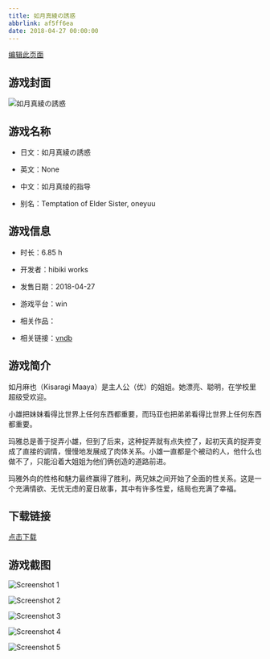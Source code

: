 ```yaml
---
title: 如月真綾の誘惑
abbrlink: af5ff6ea
date: 2018-04-27 00:00:00
---
```

[编辑此页面](https://github.com/ACG-3/ADV3-source/blob/main/source/_posts/games/%E5%A6%82%E6%9C%88%E7%9C%9F%E7%B6%BE%E3%81%AE%E8%AA%98%E6%83%91.md)

## 游戏封面

![如月真綾の誘惑](https%3A//pan.timero.xyz/onedrive/img_lib_001/%E5%A6%82%E6%9C%88%E7%9C%9F%E7%B6%BE%E3%81%AE%E8%AA%98%E6%83%91_cover.avif)


## 游戏名称

- 日文：如月真綾の誘惑
- 英文：None
- 中文：如月真绫的指导

- 别名：Temptation of Elder Sister, oneyuu


## 游戏信息

- 时长：6.85 h
- 开发者：hibiki works
- 发售日期：2018-04-27
- 游戏平台：win
- 相关作品：

- 相关链接：[vndb](https://vndb.org/v22483)


## 游戏简介

如月麻也（Kisaragi Maaya）是主人公（优）的姐姐。她漂亮、聪明，在学校里超级受欢迎。

小雄把妹妹看得比世界上任何东西都重要，而玛亚也把弟弟看得比世界上任何东西都重要。

玛雅总是善于捉弄小雄，但到了后来，这种捉弄就有点失控了，起初天真的捉弄变成了直接的调情，慢慢地发展成了肉体关系。小雄一直都是个被动的人，他什么也做不了，只能沿着大姐姐为他们俩创造的道路前进。

玛雅外向的性格和魅力最终赢得了胜利，两兄妹之间开始了全面的性关系。这是一个充满情欲、无忧无虑的夏日故事，其中有许多性爱，结局也充满了幸福。




## 下载链接

[点击下载](https://pan.timero.xyz/onedrive/adv_lib_001/%E5%A6%82%E6%9C%88%E7%9C%9F%E7%B6%BE%E3%81%AE%E8%AA%98%E6%83%91)


## 游戏截图


![Screenshot 1](https%3A//pan.timero.xyz/onedrive/img_lib_001/%E5%A6%82%E6%9C%88%E7%9C%9F%E7%B6%BE%E3%81%AE%E8%AA%98%E6%83%91_Screenshot_1.avif)

![Screenshot 2](https%3A//pan.timero.xyz/onedrive/img_lib_001/%E5%A6%82%E6%9C%88%E7%9C%9F%E7%B6%BE%E3%81%AE%E8%AA%98%E6%83%91_Screenshot_2.avif)

![Screenshot 3](https%3A//pan.timero.xyz/onedrive/img_lib_001/%E5%A6%82%E6%9C%88%E7%9C%9F%E7%B6%BE%E3%81%AE%E8%AA%98%E6%83%91_Screenshot_3.avif)

![Screenshot 4](https%3A//pan.timero.xyz/onedrive/img_lib_001/%E5%A6%82%E6%9C%88%E7%9C%9F%E7%B6%BE%E3%81%AE%E8%AA%98%E6%83%91_Screenshot_4.avif)

![Screenshot 5](https%3A//pan.timero.xyz/onedrive/img_lib_001/%E5%A6%82%E6%9C%88%E7%9C%9F%E7%B6%BE%E3%81%AE%E8%AA%98%E6%83%91_Screenshot_5.avif)

